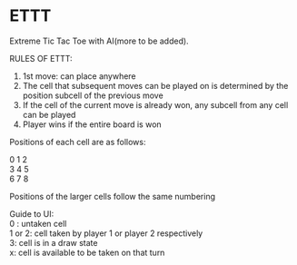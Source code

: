 # ETTT

Extreme Tic Tac Toe with AI(more to be added).

RULES OF ETTT:
1) 1st move: can place anywhere
2) The cell that subsequent moves can be played on is determined by the position subcell of the previous move
3) If the cell of the current move is already won, any subcell from any cell can be played
4) Player wins if the entire board is won

Positions of each cell are as follows:

0  1  2\
3  4  5\
6  7  8

Positions of the larger cells follow the same numbering

Guide to UI:\
0 : untaken cell\
1 or 2: cell taken by player 1 or player 2 respectively\
3: cell is in a draw state\
x: cell is available to be taken on that turn

